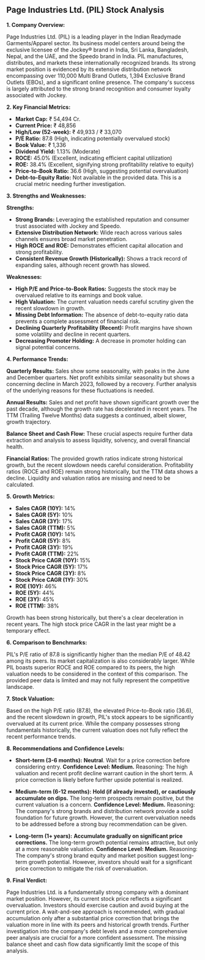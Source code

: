 ## Page Industries Ltd. (PIL) Stock Analysis

**1. Company Overview:**

Page Industries Ltd. (PIL) is a leading player in the Indian Readymade Garments/Apparel sector.  Its business model centers around being the exclusive licensee of the Jockey® brand in India, Sri Lanka, Bangladesh, Nepal, and the UAE, and the Speedo brand in India.  PIL manufactures, distributes, and markets these internationally recognized brands.  Its strong market position is evidenced by its extensive distribution network encompassing over 110,000 Multi Brand Outlets, 1,394 Exclusive Brand Outlets (EBOs), and a significant online presence.  The company's success is largely attributed to the strong brand recognition and consumer loyalty associated with Jockey.

**2. Key Financial Metrics:**

* **Market Cap:** ₹ 54,494 Cr.
* **Current Price:** ₹ 48,856
* **High/Low (52-week):** ₹ 49,933 / ₹ 33,070
* **P/E Ratio:** 87.8 (High, indicating potentially overvalued stock)
* **Book Value:** ₹ 1,336
* **Dividend Yield:** 1.13% (Moderate)
* **ROCE:** 45.0% (Excellent, indicating efficient capital utilization)
* **ROE:** 38.4% (Excellent, signifying strong profitability relative to equity)
* **Price-to-Book Ratio:** 36.6 (High, suggesting potential overvaluation)
* **Debt-to-Equity Ratio:**  Not available in the provided data.  This is a crucial metric needing further investigation.


**3. Strengths and Weaknesses:**

**Strengths:**

* **Strong Brands:**  Leveraging the established reputation and consumer trust associated with Jockey and Speedo.
* **Extensive Distribution Network:**  Wide reach across various sales channels ensures broad market penetration.
* **High ROCE and ROE:**  Demonstrates efficient capital allocation and strong profitability.
* **Consistent Revenue Growth (Historically):**  Shows a track record of expanding sales, although recent growth has slowed.


**Weaknesses:**

* **High P/E and Price-to-Book Ratios:**  Suggests the stock may be overvalued relative to its earnings and book value.
* **High Valuation:**  The current valuation needs careful scrutiny given the recent slowdown in growth.
* **Missing Debt Information:**  The absence of debt-to-equity ratio data prevents a complete assessment of financial risk.
* **Declining Quarterly Profitability (Recent):**  Profit margins have shown some volatility and decline in recent quarters.
* **Decreasing Promoter Holding:**  A decrease in promoter holding can signal potential concerns.


**4. Performance Trends:**

**Quarterly Results:** Sales show some seasonality, with peaks in the June and December quarters.  Net profit exhibits similar seasonality but shows a concerning decline in March 2023, followed by a recovery.  Further analysis of the underlying reasons for these fluctuations is needed.

**Annual Results:**  Sales and net profit have shown significant growth over the past decade, although the growth rate has decelerated in recent years.  The TTM (Trailing Twelve Months) data suggests a continued, albeit slower, growth trajectory.

**Balance Sheet and Cash Flow:**  These crucial aspects require further data extraction and analysis to assess liquidity, solvency, and overall financial health.

**Financial Ratios:**  The provided growth ratios indicate strong historical growth, but the recent slowdown needs careful consideration.  Profitability ratios (ROCE and ROE) remain strong historically, but the TTM data shows a decline.  Liquidity and valuation ratios are missing and need to be calculated.


**5. Growth Metrics:**

* **Sales CAGR (10Y):** 14%
* **Sales CAGR (5Y):** 10%
* **Sales CAGR (3Y):** 17%
* **Sales CAGR (TTM):** 5%
* **Profit CAGR (10Y):** 14%
* **Profit CAGR (5Y):** 8%
* **Profit CAGR (3Y):** 19%
* **Profit CAGR (TTM):** 22%
* **Stock Price CAGR (10Y):** 15%
* **Stock Price CAGR (5Y):** 17%
* **Stock Price CAGR (3Y):** 8%
* **Stock Price CAGR (1Y):** 30%
* **ROE (10Y):** 46%
* **ROE (5Y):** 44%
* **ROE (3Y):** 45%
* **ROE (TTM):** 38%

Growth has been strong historically, but there's a clear deceleration in recent years.  The high stock price CAGR in the last year might be a temporary effect.


**6. Comparison to Benchmarks:**

PIL's P/E ratio of 87.8 is significantly higher than the median P/E of 48.42 among its peers.  Its market capitalization is also considerably larger.  While PIL boasts superior ROCE and ROE compared to its peers, the high valuation needs to be considered in the context of this comparison.  The provided peer data is limited and may not fully represent the competitive landscape.


**7. Stock Valuation:**

Based on the high P/E ratio (87.8), the elevated Price-to-Book ratio (36.6), and the recent slowdown in growth, PIL's stock appears to be significantly overvalued at its current price.  While the company possesses strong fundamentals historically, the current valuation does not fully reflect the recent performance trends.


**8. Recommendations and Confidence Levels:**

* **Short-term (3-6 months):**  **Neutral**.  Wait for a price correction before considering entry.  **Confidence Level: Medium.**  Reasoning: The high valuation and recent profit decline warrant caution in the short term.  A price correction is likely before further upside potential is realized.

* **Medium-term (6-12 months):**  **Hold (if already invested), or cautiously accumulate on dips.**  The long-term prospects remain positive, but the current valuation is a concern. **Confidence Level: Medium.** Reasoning:  The company's strong brands and distribution network provide a solid foundation for future growth.  However, the current overvaluation needs to be addressed before a strong buy recommendation can be given.

* **Long-term (1+ years):**  **Accumulate gradually on significant price corrections.**  The long-term growth potential remains attractive, but only at a more reasonable valuation. **Confidence Level: Medium.** Reasoning:  The company's strong brand equity and market position suggest long-term growth potential.  However, investors should wait for a significant price correction to mitigate the risk of overvaluation.


**9. Final Verdict:**

Page Industries Ltd. is a fundamentally strong company with a dominant market position. However, its current stock price reflects a significant overvaluation.  Investors should exercise caution and avoid buying at the current price.  A wait-and-see approach is recommended, with gradual accumulation only after a substantial price correction that brings the valuation more in line with its peers and historical growth trends.  Further investigation into the company's debt levels and a more comprehensive peer analysis are crucial for a more confident assessment.  The missing balance sheet and cash flow data significantly limit the scope of this analysis.
